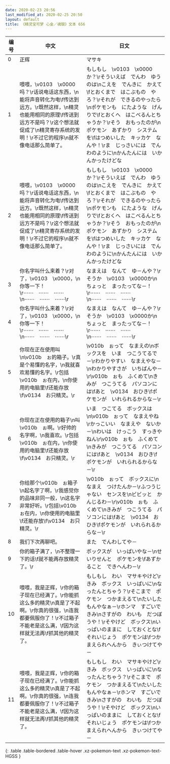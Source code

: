 ```yaml
---
date: 2020-02-23 20:56
last_modified_at: 2020-02-25 20:50
layout: default
title: 《精灵宝可梦 心金／魂银》文本 656
---
```

| 编号 | 中文 | 日文 |
| ---- | ---- | ---- |
| 0 | 正辉 | マサキ |
| 1 | 喂喂，\v0103　\x0000吗？\r话说电话这东西，\n能将声音转化为电\f传达到远方。\r既然这样，\n精灵也能用相同的原理\f传送到远方不是吗？\r这个想法就促成了\n精灵寄存系统的发明！\r不过它的程序\n就不像电话那么简单了。 | もしもし　\v0103　\x0000か？\rそういえば　でんわ　ゆうのは\nこえを　でんきに　かえて\fとおくまで　はこぶもの　やろ？\rそれが　できるのやったら\nポケモンも　にたような　げんりで\fとおくへ　はこべるんとちゃうか？\rそう　おもったのが\nポケモン　あずかり　システムを\fはつめいした　キッカケ　なんや！\rま　じっさいには　でんわのように\nかんたんには　いかんかったけどな |
| 2 | 喂喂，\v0103　\x0000吗？\r话说电话这东西，\n能将声音转化为电\f传达到远方。\r既然这样，\n精灵也能用相同的原理\f传送到远方不是吗？\r这个想法就促成了\n精灵寄存系统的发明！\r不过它的程序\n就不像电话那么简单了。 | もしもし　\v0103　\x0000か？\rそういえば　でんわ　ゆうのは\nこえを　でんきに　かえて\fとおくまで　はこぶもの　やろ？\rそれが　できるのやったら\nポケモンも　にたような　げんりで\fとおくへ　はこべるんとちゃうか？\rそう　おもったのが\nポケモン　あずかり　システムを\fはつめいした　キッカケ　なんや！\rま　じっさいには　でんわのように\nかんたんには　いかんかったけどな |
| 3 | 你名字叫什么来着？\r对了，\v0103　\x0000，\n你等一下！\r⋯⋯　⋯⋯　⋯⋯\n⋯⋯　⋯⋯　⋯⋯\r | なまえは　なんて　ゆ－んや？\rそうか　\v0103　\x0000か\nちょっと　まったってな－！\r⋯⋯　⋯⋯　⋯⋯\n⋯⋯　⋯⋯　⋯⋯\r |
| 4 | 你名字叫什么来着？\r对了，\v0103　\x0000，\n你等一下！\r⋯⋯　⋯⋯　⋯⋯\n⋯⋯　⋯⋯　⋯⋯\r | なまえは　なんて　ゆ－んや？\rそうか　\v0103　\x0000か\nちょっと　まったってな－！\r⋯⋯　⋯⋯　⋯⋯\n⋯⋯　⋯⋯　⋯⋯\r |
| 5 | 你现在正在使用叫\n\v010b　ぉ的箱子。\r真是个易懂的名字，\n我就喜欢易懂的名字。\r包括\v010b　ぉ在内，\n你使用的电脑里\f还能存放\f\v0134　お只精灵。\r | \v010b　ぉって　なまえの\nボックスを　いま　つこうてるで－\rわかりやすい　なまえやな－\nわかりやすさが　いちばんや－\r\v010b　ぉも　ふくめて\nきみが　つこうてる　パソコンには\fあと　\v0134　おひき\fポケモンが　いれられるからな－\r |
| 6 | 你现在正在使用的箱子\n叫\v010b　ぉ啊。\r好帅的名字啊，\n我喜欢。\r包括\v010b　ぉ在内，\n你使用的电脑里\f还能存放\f\v0134　お只精灵。\r | いま　つこてる　ボックスは\n\v010b　ぉって　なまえやね\rかっこいい　なまえや　ないか－\nわいは　けっこう　すっきやねん\r\v010b　ぉも　ふくめて\nきみが　つこうてる　パソコンには\fあと　\v0134　おひき\fポケモンが　いれられるからな－\r |
| 7 | 你给那个\v010b　ぉ箱子\n起名字了啊，\r我感觉你的品味非同一般，\n这名字非常好听。\r包括\v010b　ぉ在内，\n你使用的电脑里\f还能存放\f\v0134　お只精灵。\r | \v010b　ぉって　ボックスに\nなまえ　つけたんか－\rふつうじゃない　センスを\nビビッと　かんじるわ－\r\v010b　ぉも　ふくめて\nきみが　つこうてる　パソコンには\fあと　\v0134　おひき\fポケモンが　いれられるからな－\r |
| 8 | 我们下次再聊吧。 | また　でんわしてや－ |
| 9 | 你的箱子满了，\n不整理一下的话\f就不能再存放精灵了。\r | ボックスが　いっぱいやな－\nせいりせんと　ポケモンを\fあずかること　できへんわ－\r |
| 10 | 喂喂，我是正辉，\r你的箱子现在已经满了。\r你能抓这么多的精灵\n真是了不起啊。\r你真的很强，\n连我都要佩服你了！\r不过箱子不能老是这么满，\f因为这样就无法再\f抓其他的精灵了。 | もしもし　わい　マサキやけど\rきみ　ボックス　いっぱいに\nなったんとちゃう？\rそこまで　ポケモン　つかまえるて\nたいしたもんやなぁ－\rホンマ　すごいで　きみ\nさすがの　わいも　だつぼうや！\rそやけど　ボックス\nいっぱいのままに　しておくとな\fそれいじょう　ポケモンは\fつかまえられへんから　きぃつけてや－ |
| 11 | 喂喂，我是正辉，\r你的箱子现在已经满了。\r你能抓这么多的精灵\n真是了不起啊。\r你真的很强，\n连我都要佩服你了！\r不过箱子不能老是这么满，\f因为这样就无法再\f抓其他的精灵了。 | もしもし　わい　マサキやけど\rきみ　ボックス　いっぱいに\nなったんとちゃう？\rそこまで　ポケモン　つかまえるて\nたいしたもんやなぁ－\rホンマ　すごいで　きみ\nさすがの　わいも　だつぼうや！\rそやけど　ボックス\nいっぱいのままに　しておくとな\fそれいじょう　ポケモンは\fつかまえられへんから　きぃつけてや－ |
{: .table .table-bordered .table-hover .xz-pokemon-text .xz-pokemon-text-HGSS }
